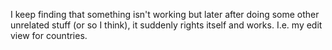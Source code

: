 I keep finding that something isn't working but later after doing some other unrelated stuff (or so I think), it suddenly rights itself and works. I.e. my edit view for countries.


 
